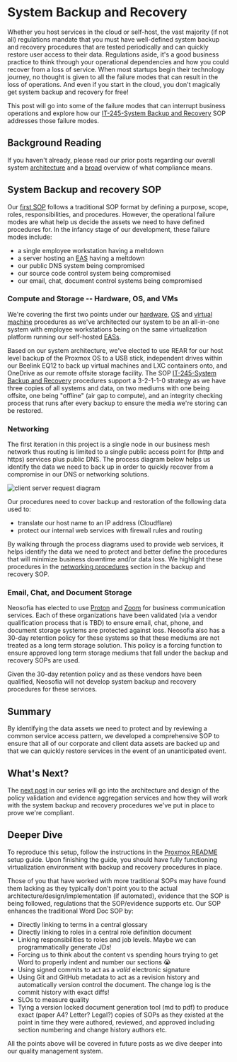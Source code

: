 # System Backup and Recovery

Whether you host services in the cloud or self-host, the vast majority (if not all) regulations mandate that you must have well-defined system backup and recovery procedures that are tested periodically and can quickly restore user access to their data. Regulations aside, it's a good business practice to think through your operational dependencies and how you could recover from a loss of service. When most startups begin their technology journey, no thought is given to all the failure modes that can result in the loss of operations. And even if you start in the cloud, you don't magically get system backup and recovery for free! 

This post will go into some of the failure modes that can interrupt business operations and explore how our [IT-245-System Backup and Recovery](/website/procedures/IT-245-System%20Backup%20and%20Recovery.md) SOP addresses those failure modes. 

## Background Reading

If you haven't already, please read our prior posts regarding our overall system [architecture](./0001_definitions_and_system_architecture.md#architecture) and a [broad](./0001_definitions_and_system_architecture.md#compliance-from-30000ft) overview of what compliance means. 

## System Backup and recovery SOP

Our [first SOP](/website/procedures/IT-245-System%20Backup%20and%20Recovery.md) follows a traditional SOP format by defining a purpose, scope, roles, responsibilities, and procedures. However, the operational failure modes are what help us decide the assets we need to have defined procedures for. In the infancy stage of our development, these failure modes include:

* a single employee workstation having a meltdown
* a server hosting an [EAS](/shared/glossary.md#EAS) having a meltdown
* our public DNS system being compromised
* our source code control system being compromised
* our email, chat, document control systems being compromised

### Compute and Storage -- Hardware, OS, and VMs

We're covering the first two points under our [hardware](/website/procedures/IT-245-System%20Backup%20and%20Recovery.md#hardware-procedures), [OS](/website/procedures/IT-245-System%20Backup%20and%20Recovery.md#operating-system-procedures) and [virtual machine](/website/procedures/IT-245-System%20Backup%20and%20Recovery.md#vm-procedures) procedures as we've architected our system to be an all-in-one system with employee workstations being on the same virtualization platform running our self-hosted [EASs](/shared/glossary.md#enterprise-application-software-eas). 

Based on our system architecture, we've elected to use REAR for our host level backup of the Proxmox OS to a USB stick, independent drives within our Beelink EQ12 to back up virtual machines and LXC containers onto, and OneDrive as our remote offsite storage facility. The SOP [IT-245-System Backup and Recovery](/website/procedures/IT-245-System%20Backup%20and%20Recovery.md) procedures support a 3-2-1-1-0 strategy as we have three copies of all systems and data, on two mediums with one being offsite, one being "offline" (air gap to compute), and an integrity checking process that runs after every backup to ensure the media we're storing can be restored.

### Networking

The first iteration in this project is a single node in our business mesh network thus routing is limited to a single public access point for (http and https) services plus public DNS. The process diagram below helps us identify the data we need to back up in order to quickly recover from a compromise in our DNS or networking solutions.

![client server request diagram](/shared/images/client-server-request-process.svg)

Our procedures need to cover backup and restoration of the following data used to:
* translate our host name to an IP address (Cloudflare)
* protect our internal web services with firewall rules and routing

By walking through the process diagrams used to provide web services, it helps identify the data we need to protect and better define the procedures that will minimize business downtime and/or data loss. We highlight these procedures in the [networking procedures](/website/procedures/IT-245-System%20Backup%20and%20Recovery.md#networking-procedures) section in the backup and recovery SOP.

### Email, Chat, and Document Storage

Neosofia has elected to use [Proton](https://proton.me/) and [Zoom](https://www.zoom.com/) for business communication services. Each of these organizations have been validated (via a vendor qualification process that is TBD) to ensure email, chat, phone, and document storage systems are protected against loss. Neosofia also has a 30-day retention policy for these systems so that these mediums are not treated as a long term storage solution. This policy is a forcing function to ensure approved long term storage mediums that fall under the backup and recovery SOPs are used.

Given the 30-day retention policy and as these vendors have been qualified, Neosofia will not develop system backup and recovery procedures for these services.

## Summary

By identifying the data assets we need to protect and by reviewing a common service access pattern, we developed a comprehensive SOP to ensure that all of our corporate and client data assets are backed up and that we can quickly restore services in the event of an unanticipated event.

## What's Next?

The [next post](0002_putting_it_all_together.md) in our series will go into the architecture and design of the policy validation and evidence aggregation services and how they will work with the system backup and recovery procedures we've put in place to prove we're compliant.

## Deeper Dive

To reproduce this setup, follow the instructions in the [Proxmox README](/os/proxmox/README.md) setup guide. Upon finishing the guide, you should have fully functioning virtualization environment with backup and recovery procedures in place.

Those of you that have worked with more traditional SOPs may have found them lacking as they typically don't point you to the actual architecture/design/implementation (if automated), evidence that the SOP is being followed, regulations that the SOP/evidence supports etc. Our SOP enhances the traditional Word Doc SOP by:
* Directly linking to terms in a central glossary
* Directly linking to roles in a central role definition document
* Linking responsibilities to roles and job levels. Maybe we can programmatically generate JDs!
* Forcing us to think about the content vs spending hours trying to get Word to properly indent and number our sections :sob:
* Using signed commits to act as a *valid* electronic signature
* Using Git and GitHub metadata to act as a revision history and automatically version control the document. The change log is the commit history with exact diffs!
* SLOs to measure quality 
* Tying a version locked document generation tool (md to pdf) to produce exact (paper A4? Letter? Legal?) copies of SOPs as they existed at the point in time they were authored, reviewed, and approved including section numbering and change history authors etc.

All the points above will be covered in future posts as we dive deeper into our quality management system.